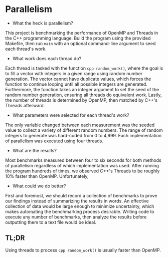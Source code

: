 # Parallelism

- What the heck is parallelism?

This project is benchmarking the performance of OpenMP and Threads in the C++ programming language. Build the program using the provided Makefile, then run ```main``` with an optional command-line argument to seed each thread's work.

- What work does each thread do?

Each thread is tasked with the function ```cpp random_work()```, where the goal is to fill a vector with integers in a given range using random number generation. The vector cannot have duplicate values, which forces the function to continue looping until all possible integers are generated. Furthermore, the function takes an integer argument to set the seed of the random number generation, ensuring all threads do equivalent work. Lastly, the number of threads is determined by OpenMP, then matched by C++'s Threads afterward.

- What parameters were selected for each thread's work?

The only variable changed between each measurement was the seeded value to collect a variety of different random numbers. The range of random integers to generate was hard-coded from 0 to 4,999. Each implementation of parallelism was executed using four threads.

- What are the results?

Most benchmarks measured between four to six seconds for both methods of parallelism regardless of which implementation was used. After running the program hundreds of times, we observed C++'s Threads to be roughly 10% faster than OpenMP. Unfortunately,

- What could we do better?

First and foremost, we should record a collection of benchmarks to prove our findings instead of summarizing the results in words. An effective collection of data would be large enough to minimize uncertainty, which makes automating the benchmarking process desirable. Writing code to execute any number of benchmarks, then analyze the results before outputting them to a text file would be ideal.

## TL;DR

Using threads to process ```cpp random_work()``` is usually faster than OpenMP.
